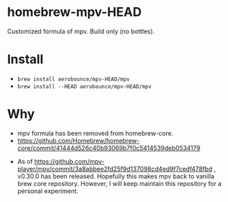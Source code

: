 # homebrew-mpv-HEAD
Customized formula of mpv. Build only (no bottles).

# Install
- `brew install aerobounce/mpv-HEAD/mpv`
- `brew install --HEAD aerobounce/mpv-HEAD/mpv`

# Why
- mpv formula has been removed from homebrew-core.
- https://github.com/Homebrew/homebrew-core/commit/41444d526c40b93069b7f0c5414539deb0534179

* As of https://github.com/mpv-player/mpv/commit/3a8abbee2fd25f9d137098cd4ed9f7cedf478fbd , v0.30.0 has been released. Hopefully this makes mpv back to vanilla brew core repository. However, I will keep maintain this repository for a personal experiment.
